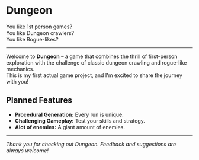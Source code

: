 # Dungeon

You like 1st person games?  
You like Dungeon crawlers?  
You like Rogue-likes?

---

Welcome to **Dungeon** – a game that combines the thrill of first-person exploration with the challenge of classic dungeon crawling and rogue-like mechanics.  
This is my first actual game project, and I'm excited to share the journey with you!

## Planned Features

- **Procedural Generation:** Every run is unique.
- **Challenging Gameplay:** Test your skills and strategy.
- **Alot of enemies:** A giant amount of enemies.

---

*Thank you for checking out Dungeon. Feedback and suggestions are always welcome!*
